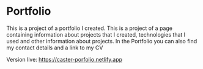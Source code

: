 # Portfolio
This is a project of a portfolio I created. 
This is a project of a page containing information about projects that I created, technologies that I used and other information about projects. 
In the Portfolio you can also find my contact details and a link to my CV

Version live: https://caster-porfolio.netlify.app
